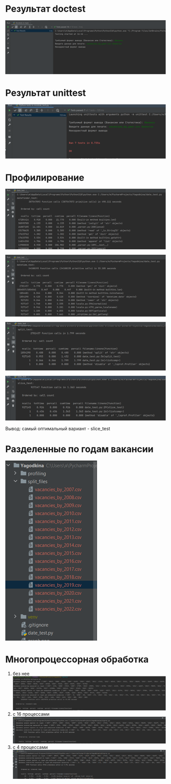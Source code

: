 # Результат doctest

![](img.png)

# Результат unittest

![](img_1.png)

# Профилирование
![](profiling/datefinder.png)

![](profiling/datetime.png)

![](profiling/split.png)

![](profiling/slice.png)

Вывод: самый оптимальный вариант - slice_test

# Разделенные по годам вакансии
![img_2.png](img_2.png)

# Многопроцессорная обработка
1) без нее
![bmp.png](bmp.png)
2) с 16 процессами
![16proc.png](16proc.png)
3) с 4 процессами
![4proc.png](4proc.png)